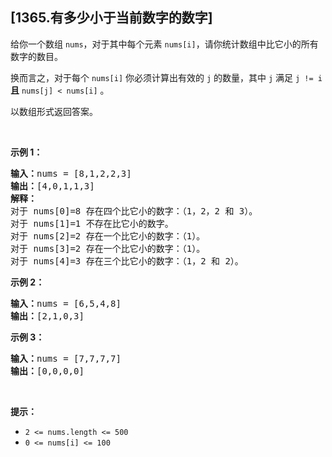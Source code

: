## [1365.有多少小于当前数字的数字]
<p>给你一个数组&nbsp;<code>nums</code>，对于其中每个元素&nbsp;<code>nums[i]</code>，请你统计数组中比它小的所有数字的数目。</p>

<p>换而言之，对于每个&nbsp;<code>nums[i]</code>&nbsp;你必须计算出有效的&nbsp;<code>j</code>&nbsp;的数量，其中 <code>j</code> 满足&nbsp;<code>j != i</code> <strong>且</strong> <code>nums[j] &lt; nums[i]</code>&nbsp;。</p>

<p>以数组形式返回答案。</p>

<p>&nbsp;</p>

<p><strong>示例 1：</strong></p>

<pre><strong>输入：</strong>nums = [8,1,2,2,3]
<strong>输出：</strong>[4,0,1,1,3]
<strong>解释：</strong> 
对于 nums[0]=8 存在四个比它小的数字：（1，2，2 和 3）。 
对于 nums[1]=1 不存在比它小的数字。
对于 nums[2]=2 存在一个比它小的数字：（1）。 
对于 nums[3]=2 存在一个比它小的数字：（1）。 
对于 nums[4]=3 存在三个比它小的数字：（1，2 和 2）。
</pre>

<p><strong>示例 2：</strong></p>

<pre><strong>输入：</strong>nums = [6,5,4,8]
<strong>输出：</strong>[2,1,0,3]
</pre>

<p><strong>示例 3：</strong></p>

<pre><strong>输入：</strong>nums = [7,7,7,7]
<strong>输出：</strong>[0,0,0,0]
</pre>

<p>&nbsp;</p>

<p><strong>提示：</strong></p>

<ul>
	<li><code>2 &lt;= nums.length &lt;= 500</code></li>
	<li><code>0 &lt;= nums[i] &lt;= 100</code></li>
</ul>
